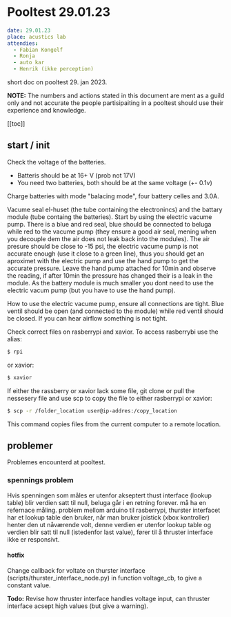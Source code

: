 # Pooltest 29.01.23

```yaml
date: 29.01.23
place: acustics lab
attendies:
  - Fabian Kongelf
  - Ronja
  - auto kar
  - Henrik (ikke perception)
```

short doc on pooltest 29. jan 2023.

**NOTE:** The numbers and actions stated in this document are ment as a guild only and not accurate the people partisipaiting in a pooltest should use their experience and knowledge.

[[toc]]

## start / init

Check the voltage of the batteries.
  - Batteris should be at 16+ V (prob not 17V)
  - You need two batteries, both should be at the same voltage (+- 0.1v)

Charge batteries with mode "balacing mode", four battery celles and 3.0A.

Vacume seal el-huset (the tube containing the electronincs) and the battary module (tube containg the batteries). Start by using the electric vacume pump. There is a blue and red seal, blue should be connected to beluga while red to the vacume pump (they ensure a good air seal, mening when you decouple dem the air does not leak back into the modules). The air presure should be close to -15 psi, the electric vacume pump is not accurate enough (use it close to a green line), thus you should get an aproximet with the electric pump and use the hand pump to get the accurate pressure. Leave the hand pump attached for 10min and observe the reading, if after 10min the pressure has changed their is a leak in the module. As the battery module is much smaller you dont need to use the electric vacum pump (but you have to use the hand pump).

How to use the electric vacume pump, ensure all connections are tight. Blue ventil should be open (and connected to the module) while red ventil should be closed. If you can hear airflow something is not tight.

Check correct files on rasberrypi and xavior. To access rasberrybi use the alias:
```bash
$ rpi
```
or xavior:
```bash
$ xavior
```
If either the rassberry or xavior lack some file, git clone or pull the nessesery file and use scp to copy the file to either rasberrypi or xavior:
```bash
$ scp -r /folder_location user@ip-addres:/copy_location
```
This command copies files from the current computer to a remote location.

## problemer

Problemes encounterd at pooltest.

### spennings problem

Hvis spenningen som måles er utenfor akseptert thust interface (lookup table) blir verdien satt til null, beluga går i en retning forever. må ha en refernace måling. problem mellom arduino til rasberrypi,
thurster interfacet har et lookup table den bruker, når man bruker joistick (xbox kontroller) henter den ut nåværende volt, denne verdien er utenfor lookup table og verdien blir satt til null (istedenfor last value), fører til å thruster interface ikke er responsivt.

#### hotfix

Change callback for voltate on thurster interface (scripts/thurster_interface_node.py) in function voltage_cb, to give a constant value. 

**Todo:** Revise how thruster interface handles voltage input, can thruster interface acsept high values (but give a warning).
